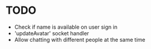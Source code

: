 # TODO
 - Check if name is available on user sign in
 - 'updateAvatar' socket handler
 - Allow chatting with different people at the same time
